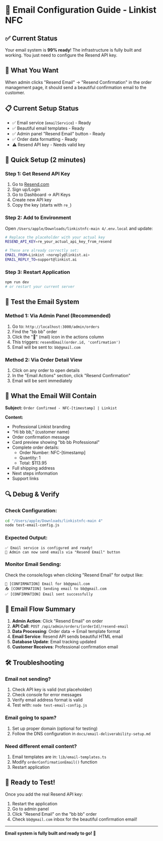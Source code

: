 # 📧 Email Configuration Guide - Linkist NFC

## ✅ Current Status
Your email system is **99% ready**! The infrastructure is fully built and working. You just need to configure the Resend API key.

## 🎯 What You Want
When admin clicks "Resend Email" → "Resend Confirmation" in the order management page, it should send a beautiful confirmation email to the customer.

## 📋 Current Setup Status
- ✅ Email service (`emailService`) - Ready
- ✅ Beautiful email templates - Ready  
- ✅ Admin panel "Resend Email" button - Ready
- ✅ Order data formatting - Ready
- ⚠️ Resend API key - Needs valid key

## 🔧 Quick Setup (2 minutes)

### Step 1: Get Resend API Key
1. Go to [Resend.com](https://resend.com)
2. Sign up/Login
3. Go to Dashboard → API Keys
4. Create new API key
5. Copy the key (starts with `re_`)

### Step 2: Add to Environment
Open `/Users/apple/Downloads/linkistnfc-main 4/.env.local` and update:

```bash
# Replace the placeholder with your actual key
RESEND_API_KEY=re_your_actual_api_key_from_resend

# These are already correctly set:
EMAIL_FROM=Linkist <noreply@linkist.ai>
EMAIL_REPLY_TO=support@linkist.ai
```

### Step 3: Restart Application
```bash
npm run dev
# or restart your current server
```

## 🧪 Test the Email System

### Method 1: Via Admin Panel (Recommended)
1. Go to: `http://localhost:3000/admin/orders`
2. Find the "bb bb" order 
3. Click the "📧" (mail) icon in the actions column
4. This triggers: `resendEmail(order.id, 'confirmation')`
5. Email will be sent to: `bb@gmail.com`

### Method 2: Via Order Detail View
1. Click on any order to open details
2. In the "Email Actions" section, click "Resend Confirmation"
3. Email will be sent immediately

## 📧 What the Email Will Contain

**Subject:** `Order Confirmed - NFC-[timestamp] | Linkist`

**Content:**
- Professional Linkist branding
- "Hi bb bb," (customer name)
- Order confirmation message
- Card preview showing "bb bb Professional"
- Complete order details:
  - Order Number: NFC-[timestamp]
  - Quantity: 1
  - Total: $113.95
- Full shipping address
- Next steps information
- Support links

## 🔍 Debug & Verify

### Check Configuration:
```bash
cd "/Users/apple/Downloads/linkistnfc-main 4"
node test-email-config.js
```

### Expected Output:
```
✅ Email service is configured and ready!
📧 Admin can now send emails via "Resend Email" button
```

### Monitor Email Sending:
Check the console/logs when clicking "Resend Email" for output like:
```
📧 [CONFIRMATION] Email for bb@gmail.com
📤 [CONFIRMATION] Sending email to bb@gmail.com
✅ [CONFIRMATION] Email sent successfully
```

## 🎯 Email Flow Summary

1. **Admin Action**: Click "Resend Email" on order
2. **API Call**: `POST /api/admin/orders/[orderId]/resend-email`
3. **Data Processing**: Order data → Email template format
4. **Email Service**: Resend API sends beautiful HTML email
5. **Database Update**: Email tracking updated
6. **Customer Receives**: Professional confirmation email

## 🛠️ Troubleshooting

### Email not sending?
1. Check API key is valid (not placeholder)
2. Check console for error messages
3. Verify email address format is valid
4. Test with: `node test-email-config.js`

### Email going to spam?
1. Set up proper domain (optional for testing)
2. Follow the DNS configuration in `docs/email-deliverability-setup.md`

### Need different email content?
1. Email templates are in: `lib/email-templates.ts`
2. Modify `orderConfirmationEmail()` function
3. Restart application

## 🚀 Ready to Test!

Once you add the real Resend API key:
1. Restart the application
2. Go to admin panel
3. Click "Resend Email" on the "bb bb" order
4. Check `bb@gmail.com` inbox for the beautiful confirmation email!

---

**Email system is fully built and ready to go! 🎉**